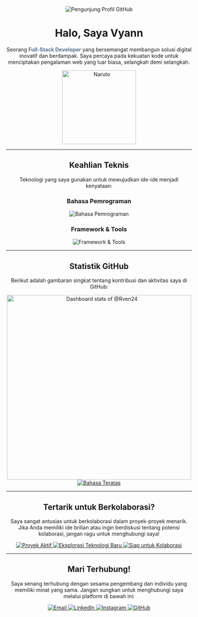 <div align="center">
 <img src="https://komarev.com/ghpvc/?username=Rven24&style=for-the-badge&color=586e92" alt="Pengunjung Profil GitHub" />
</div>

<h1 align="center">Halo, Saya Vyann</h1>
<p align="center">
 Seorang <strong style="color: #586e92;">Full-Stack Developer</strong> yang bersemangat membangun solusi digital inovatif dan berdampak. Saya percaya pada kekuatan kode untuk menciptakan pengalaman web yang luar biasa, selangkah demi selangkah.
</p>

<p align="center">
 <img src="https://media4.giphy.com/media/v1.Y2lkPTc5MGI3NjExNWtham1ha3djeWp1MHVtem93ODMwdXc2eWU1eDJ5MzBiNmxuZG9ucSZlcD12MV9pbnRlcm5hbF9naWZfYnlfaWQmY3Q9Zw/rF5e1WuaDYKGnV8Pjg/giphy.gif" alt="Naruto" width="200" />
</p>

---

<h2 align="center"> Keahlian Teknis</h2>

<p align="center">
 Teknologi yang saya gunakan untuk mewujudkan ide-ide menjadi kenyataan:
</p>

<div align="center">
 <h3>Bahasa Pemrograman</h3>
 <img src="https://skillicons.dev/icons?i=html,css,js,php,dart" alt="Bahasa Pemrograman" />
</div>

<div align="center">
 <h3>Framework & Tools</h3>
 <img src="https://skillicons.dev/icons?i=laravel,mysql,postgresql,git,vscode,flutter" alt="Framework & Tools" />
</div>

---

<h2 align="center"> Statistik GitHub</h2>

<p align="center">
 Berikut adalah gambaran singkat tentang kontribusi dan aktivitas saya di GitHub:
</p>

<div align="center">
<!-- Copy-paste in your Readme.md file -->

  <a href="https://next.ossinsight.io/widgets/official/compose-user-dashboard-stats?user_id=179080789" target="_blank" style="display: block" align="center">
    <picture>
      <source media="(prefers-color-scheme: dark)" srcset="https://next.ossinsight.io/widgets/official/compose-user-dashboard-stats/thumbnail.png?user_id=179080789&image_size=auto&color_scheme=dark" width="500" height="auto">
      <img alt="Dashboard stats of @Rven24" src="https://next.ossinsight.io/widgets/official/compose-user-dashboard-stats/thumbnail.png?user_id=179080789&image_size=auto&color_scheme=light" width="500" height="auto">
    </picture>
  </a>
 
 <a href="https://github.com/Rven24" target="_blank">
   <img src="https://github-readme-stats.vercel.app/api/top-langs/?username=Rven24&layout=compact&theme=dark&title_color=586e92&text_color=c9d1d9&bg_color=0d1117&border_color=586e92" alt="Bahasa Teratas" />
 </a>
</div>

---

<h2 align="center"> Tertarik untuk Berkolaborasi?</h2>

<p align="center">
 Saya sangat antusias untuk berkolaborasi dalam proyek-proyek menarik. Jika Anda memiliki ide brilian atau ingin berdiskusi tentang potensi kolaborasi, jangan ragu untuk menghubungi saya!
</p>

<p align="center">
 <a href="#proyek-aktif">
   <img src="https://img.shields.io/badge/Proyek%20Aktif-RizzTech-blue?style=for-the-badge" alt="Proyek Aktif" />
 </a>
 <a href="#belajar">
   <img src="https://img.shields.io/badge/Eksplorasi-Teknologi%20Baru-green?style=for-the-badge" alt="Eksplorasi Teknologi Baru" />
 </a>
 <a href="#kolaborasi">
   <img src="https://img.shields.io/badge/Siap%20untuk-Kolaborasi-yellow?style=for-the-badge" alt="Siap untuk Kolaborasi" />
 </a>
</p>

---

<h2 align="center"> Mari Terhubung!</h2>

<p align="center">
 Saya senang terhubung dengan sesama pengembang dan individu yang memiliki minat yang sama. Jangan sungkan untuk menghubungi saya melalui platform di bawah ini:
</p>

<p align="center">
 <a href="mailto:taufanian07@gmail.com">
   <img src="https://img.shields.io/badge/Email-D14836?style=for-the-badge&logo=gmail&logoColor=white" alt="Email" />
 </a>
 <a href="#" target="_blank">
   <img src="https://img.shields.io/badge/LinkedIn-0A66C2?style=for-the-badge&logo=linkedin&logoColor=white" alt="LinkedIn" />
 </a>
 <a href="https://instagram.com/fvyannn" target="_blank">
   <img src="https://img.shields.io/badge/Instagram-E4405F?style=for-the-badge&logo=instagram&logoColor=white" alt="Instagram" />
 </a>
 <a href="https://github.com/Rven24" target="_blank">
   <img src="https://img.shields.io/badge/GitHub-100000?style=for-the-badge&logo=github&logoColor=white" alt="GitHub" />
 </a>
</p>